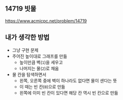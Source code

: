 ## 14719 빗물

<https://www.acmicpc.net/problem/14719>

## 내가 생각한 방법

<!-- ![이미지](./img.png) -->

- 그냥 구현 문제
- 주어진 높이대로 그래프를 만듦
  - 높이만큼 벽(`1`)을 세우고
  - 나머지는 물(`2`)로 채움
- 물 칸을 탐색하면서
  - 왼쪽, 오른쪽 중에 벽이 하나라도 없다면 물이 샌다는 뜻
  - 이 때는 빈 칸(`0`)으로 만듦
  - 왼쪽에 이미 빈 칸이 있다면 해당 칸 역시 빈 칸으로 만듦
